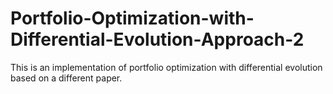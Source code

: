 # Portfolio-Optimization-with-Differential-Evolution-Approach-2
This is an implementation of portfolio optimization with differential evolution based on a different paper.
